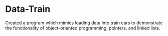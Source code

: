# Data-Train
Created a program which mimics loading data into train cars to demonstrate the functionality of object-oriented programming, pointers, and linked lists. 
